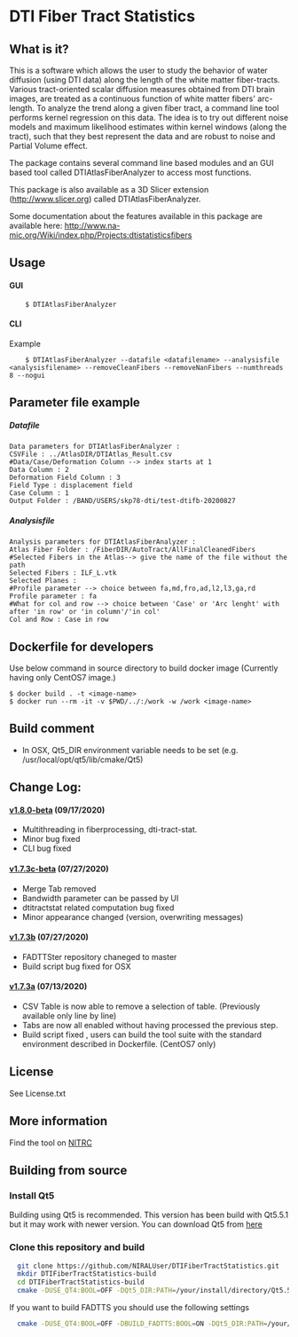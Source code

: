 # DTI Fiber Tract Statistics

## What is it?

This is a software which allows the user to study the behavior of water diffusion (using DTI data) along the length of the white matter fiber-tracts.
Various tract-oriented scalar diffusion measures obtained from DTI brain images, are treated as a continuous function of white matter fibers' arc-length. To analyze the trend along a given fiber tract, a command line tool performs kernel regression on this data. The idea is to try out different noise models and maximum likelihood estimates within kernel windows (along the tract), such that they best represent the data and are robust to noise and Partial Volume effect.

The package contains several command line based modules and an GUI based tool called DTIAtlasFiberAnalyzer to access most functions.

This package is also available as a 3D Slicer extension (http://www.slicer.org) called DTIAtlasFiberAnalyzer.

Some documentation about the features available in this package are available here: http://www.na-mic.org/Wiki/index.php/Projects:dtistatisticsfibers

## Usage 

#### GUI

```
	$ DTIAtlasFiberAnalyzer
```

#### CLI

Example
```
	$ DTIAtlasFiberAnalyzer --datafile <datafilename> --analysisfile <analysisfilename> --removeCleanFibers --removeNanFibers --numthreads 8 --nogui
```

## Parameter file example

##### Datafile
```
Data parameters for DTIAtlasFiberAnalyzer : 
CSVFile : ../AtlasDIR/DTIAtlas_Result.csv
#Data/Case/Deformation Column --> index starts at 1
Data Column : 2
Deformation Field Column : 3
Field Type : displacement field
Case Column : 1
Output Folder : /BAND/USERS/skp78-dti/test-dtifb-20200827
```

##### Analysisfile
```
Analysis parameters for DTIAtlasFiberAnalyzer : 
Atlas Fiber Folder : /FiberDIR/AutoTract/AllFinalCleanedFibers
#Selected Fibers in the Atlas--> give the name of the file without the path
Selected Fibers : ILF_L.vtk
Selected Planes : 
#Profile parameter --> choice between fa,md,fro,ad,l2,l3,ga,rd 
Profile parameter : fa
#What for col and row --> choice between 'Case' or 'Arc lenght' with after 'in row' or 'in column'/'in col'
Col and Row : Case in row
```


## Dockerfile for developers

Use below command in source directory to build docker image (Currently having only CentOS7 image.)

```
$ docker build . -t <image-name>
$ docker run --rm -it -v $PWD/../:/work -w /work <image-name> 
```

## Build comment

- In OSX,  Qt5_DIR environment variable needs to be set (e.g. /usr/local/opt/qt5/lib/cmake/Qt5)

## Change Log:

#### [v1.8.0-beta](http://github.com/NIRALUser/DTIFiberTractStatistics/tree/v1.8.0-beta) (09/17/2020)
- Multithreading in fiberprocessing, dti-tract-stat. 
- Minor bug fixed
- CLI bug fixed


#### [v1.7.3c-beta](http://github.com/NIRALUser/DTIFiberTractStatistics/tree/v1.7.3c-beta) (07/27/2020)
- Merge Tab removed
- Bandwidth parameter can be passed by UI 
- dtitractstat related computation bug fixed
- Minor appearance changed (version, overwriting messages)


#### [v1.7.3b](http://github.com/NIRALUser/DTIFiberTractStatistics/tree/v1.7.3b) (07/27/2020)
- FADTTSter repository chaneged to master
- Build script bug fixed for OSX

#### [v1.7.3a](http://github.com/NIRALUser/DTIFiberTractStatistics/tree/v1.7.3a) (07/13/2020)
- CSV Table is now able to remove a selection of table. (Previously available only line by line)
- Tabs are now all enabled without having processed the previous step.
- Build script fixed , users can build the tool suite with the standard environment described in Dockerfile. (CentOS7 only)


## License

See License.txt

## More information

Find the tool on [NITRC](https://www.nitrc.org/projects/dti_tract_stat)

## Building from source

### Install Qt5

Building using Qt5 is recommended. This version has been build with Qt5.5.1 but it may work with newer version. You can download Qt5 from [here](https://download.qt.io/archive/qt/5.5/5.5.1/)

### Clone this repository and build

```bash
  git clone https://github.com/NIRALUser/DTIFiberTractStatistics.git
  mkdir DTIFiberTractStatistics-build
  cd DTIFiberTractStatistics-build
  cmake -DUSE_QT4:BOOL=OFF -DQt5_DIR:PATH=/your/install/directory/Qt5.5.1/lib/cmake/Qt5 ../DTIFiberTractStatistics
```

If you want to build FADTTS you should use the following settings

```bash
  cmake -DUSE_QT4:BOOL=OFF -DBUILD_FADTTS:BOOL=ON -DQt5_DIR:PATH=/your/install/directory/Qt5.5.1/lib/cmake/Qt5 ../DTIFiberTractStatistics
```
  
